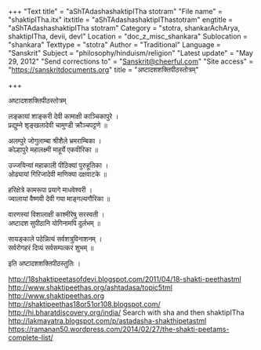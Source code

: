 +++
"Text title" = "aShTAdashashaktipITha stotram"
"File name" = "shaktipITha.itx"
itxtitle = "aShTAdashashaktipIThastotram"
engtitle = "aShTAdashashaktipITha stotram"
Category = "stotra, shankarAchArya, shaktipITha, devii, devI"
Location = "doc_z_misc_shankara"
Sublocation = "shankara"
Texttype = "stotra"
Author = "Traditional"
Language = "Sanskrit"
Subject = "philosophy/hinduism/religion"
"Latest update" = "May 29, 2012"
"Send corrections to" = "Sanskrit@cheerful.com"
"Site access" = "https://sanskritdocuments.org"
title = "अष्टादशशक्तिपीठस्तोत्रम्"

+++
  
 अष्टादशशक्तिपीठस्तोत्रम्   
  
लङ्कायां शाङ्करी देवी कामाक्षी काञ्चिकापुरे ।  
प्रद्युम्ने श‍ृङ्खलादेवी चामुण्डी क्रौञ्चपट्टणे ॥  
  
अलम्पुरे जोगुलाम्बा श्रीशैले भ्रमराम्बिका ।  
कोल्हापुरे महालक्ष्मी माहूर्ये एकवीरिका ॥  
  
उज्जयिन्यां महाकाली पीठिक्यां पुरुहूतिका ।  
ओढ्यायां गिरिजादेवी माणिक्या दक्षवाटके ॥  
  
हरिक्षेत्रे कामरूपा प्रयागे माधवेश्वरी ।  
ज्वालायां वैष्णवी देवी गया माङ्गल्यगौरिका ॥  
  
वारणस्यां विशालाक्षी काश्मीरेषु सरस्वती ।  
अष्टादश सुपीठानि योगिनामपि दुर्लभम् ॥  
  
सायङ्काले पठेन्नित्यं सर्वशत्रुविनाशनम् ।  
सर्वरोगहरं दिव्यं सर्वसम्पत्करं शुभम् ॥  
  
इति अष्टादशशक्तिपीठस्तुतिः ।  
  
  
http://18shaktipeetasofdevi.blogspot.com/2011/04/18-shakti-peethastml  
http://www.shaktipeethas.org/ashtadasa/topic5tml  
http://www.shaktipeethas.org  
http://shaktipeethas18or51or108.blogspot.com/  
http://hi.bharatdiscovery.org/india/ Search with sha and then shaktipITha  
http://lakmayatra.blogspot.com/p/astadasha-shakthipetastml  
https://ramanan50.wordpress.com/2014/02/27/the-shakti-peetams-complete-list/  
  
